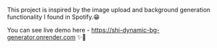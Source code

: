 This project is inspired by the image upload and background generation functionality I found in Spotify.😁

You can see live demo here - https://shi-dynamic-bg-generator.onrender.com ✨🎨
